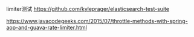 
limiter测试
https://github.com/kyleprager/elasticsearch-test-suite



https://www.javacodegeeks.com/2015/07/throttle-methods-with-spring-aop-and-guava-rate-limiter.html